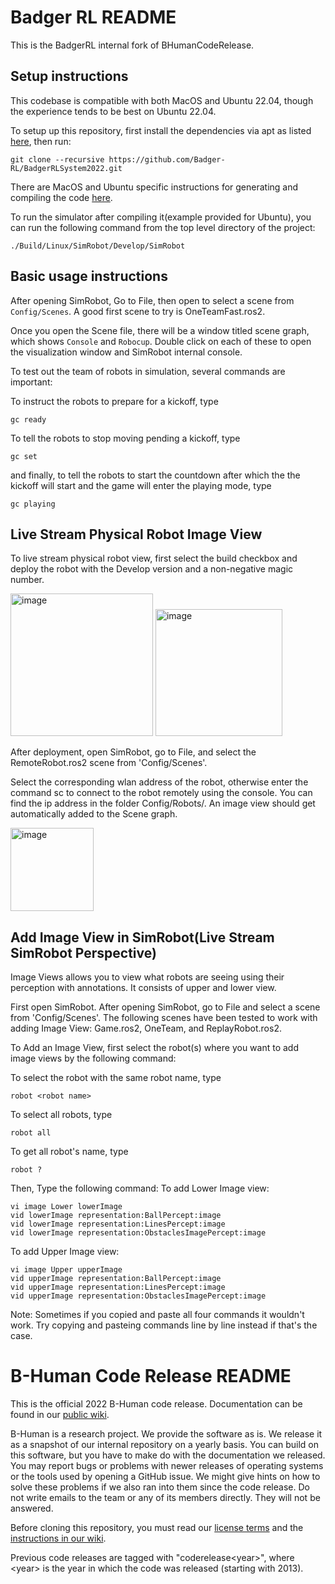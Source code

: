 
# Badger RL README

This is the BadgerRL internal fork of BHumanCodeRelease.

## Setup instructions

This codebase is compatible with both MacOS and Ubuntu 22.04, though the experience tends to be best on Ubuntu 22.04.  

To setup up this repository, first install the dependencies via apt as listed [here](https://wiki.b-human.de/coderelease2022/getting-started/), then run:


````
git clone --recursive https://github.com/Badger-RL/BadgerRLSystem2022.git

````

There are MacOS and Ubuntu specific instructions for generating and compiling the code [here](https://wiki.b-human.de/coderelease2022/getting-started/).


To run the simulator after compiling it(example provided for Ubuntu), you can run the following command from the top level directory of the project:


````
./Build/Linux/SimRobot/Develop/SimRobot
````

## Basic usage instructions

After opening SimRobot, Go to File, then open to select a scene from `Config/Scenes`. A good first scene to try is OneTeamFast.ros2. 

Once you open the Scene file, there will be a window titled scene graph, which shows `Console` and `Robocup`. Double click on each of these to open the visualization window and SimRobot internal console.  

To test out the team of robots in simulation, several commands are important:

To instruct the robots to prepare for a kickoff, type

````
gc ready
````
To tell the robots to stop moving pending a kickoff, type 
````
gc set
````
and finally, to tell the robots to start the countdown after which the the kickoff will start and the game will enter the playing mode, type

````
gc playing
````
## Live Stream Physical Robot Image View
To live stream physical robot view, first select the build checkbox and deploy the robot with the Develop version and a non-negative magic number. 
  
  <img width="228" alt="image" src="https://user-images.githubusercontent.com/60803591/228946695-17b0436b-cc41-4352-ac9a-282511240e25.png"> <img width="203" alt="image" src="https://user-images.githubusercontent.com/60803591/228946805-e3fa2ec5-5091-477a-ae30-000253dece46.png">
  
  After deployment, open SimRobot, go to File, and select the RemoteRobot.ros2 scene from 'Config/Scenes'. 
  
  Select the corresponding wlan address of the robot, otherwise enter the command sc <Robot Name> <ip address> to connect to the robot remotely using the console. You can find the ip address in the folder Config/Robots/<Robot Name>. An image view should get automatically added to the Scene graph.
  
  <img width="133" alt="image" src="https://user-images.githubusercontent.com/60803591/228947589-c4133380-c5d0-4111-998d-eae37056096a.png">


## Add Image View in SimRobot(Live Stream SimRobot Perspective)

Image Views allows you to view what robots are seeing using their perception with annotations. It consists of upper and lower view. 

First open SimRobot. After opening SimRobot, go to File and select a scene from 'Config/Scenes'. The following scenes have been tested to work with adding Image View: Game.ros2, OneTeam, and ReplayRobot.ros2.

To Add an Image View, first select the robot(s) where you want to add image views by the following command:
  
  To select the robot with the same robot name, type
  ````
  robot <robot name>  
  ````
  To select all robots, type
  ````
  robot all
  ````
  To get all robot's name, type
  ````
  robot ? 
  ````
  
Then, Type the following command:
  To add Lower Image view:
  ````
  vi image Lower lowerImage
  vid lowerImage representation:BallPercept:image
  vid lowerImage representation:LinesPercept:image
  vid lowerImage representation:ObstaclesImagePercept:image
  ````
  To add Upper Image view:
  ````
  vi image Upper upperImage
  vid upperImage representation:BallPercept:image
  vid upperImage representation:LinesPercept:image
  vid upperImage representation:ObstaclesImagePercept:image
  ````
  
  Note: Sometimes if you copied and paste all four commands it wouldn't work. Try copying and pasteing commands line by line instead if that's the case.



# B-Human Code Release README

This is the official 2022 B-Human code release. Documentation can be found in our [public wiki](https://wiki.b-human.de/coderelease2022/).

B-Human is a research project. We provide the software as is. We release it as a snapshot of our internal repository on a yearly basis. You can build on this software, but you have to make do with the documentation we released. You may report bugs or problems with newer releases of operating systems or the tools used by opening a GitHub issue. We might give hints on how to solve these problems if we also ran into them since the code release. Do not write emails to the team or any of its members directly. They will not be answered.

Before cloning this repository, you must read our [license terms](License.md) and the [instructions in our wiki](https://wiki.b-human.de/coderelease2022/getting-started/).

Previous code releases are tagged with "coderelease&lt;year&gt;", where &lt;year&gt; is the year in which the code was released (starting with 2013).

